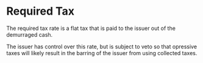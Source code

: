 # Required Tax

The required tax rate is a flat tax that is paid to the issuer out of the demurraged cash.

The issuer has control over this rate, but is subject to veto so that opressive taxes will likely result in the barring of the issuer from using collected taxes.
